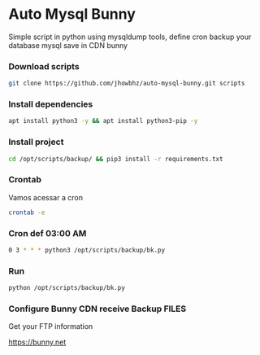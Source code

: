 # Auto Mysql Bunny
Simple script in python using mysqldump tools, define cron backup your database mysql save in CDN bunny

### Download scripts
```sh
git clone https://github.com/jhowbhz/auto-mysql-bunny.git scripts
```

### Install dependencies
```sh
apt install python3 -y && apt install python3-pip -y
``` 
### Install project
```sh
cd /opt/scripts/backup/ && pip3 install -r requirements.txt
```

### Crontab
Vamos acessar a cron 
```sh
crontab -e
```

### Cron def 03:00 AM
```sh
0 3 * * * python3 /opt/scripts/backup/bk.py
```

### Run
```sh
python /opt/scripts/backup/bk.py
```

### Configure Bunny CDN receive Backup FILES
Get your FTP information

https://bunny.net
